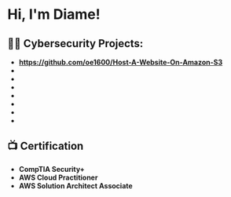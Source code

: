 <h1>Hi, I'm Diame!  <a href="https://www.linkedin.com/in/diame-e-0a3635242/"></a></h1>

<h2>👨‍💻 Cybersecurity Projects:</h2>

- <b>https://github.com/oe1600/Host-A-Website-On-Amazon-S3<b>
- <b>
- <b>
- <b>
- <b>
- <b>
- <b>
- <b>

<h2>📺 Certification</h2>

- CompTIA Security+
- AWS Cloud Practitioner
- AWS Solution Architect Associate



